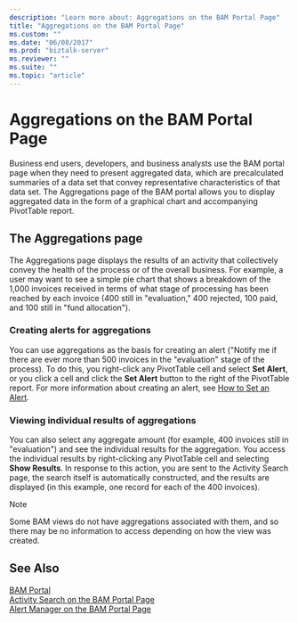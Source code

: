 ```yaml
---
description: "Learn more about: Aggregations on the BAM Portal Page"
title: "Aggregations on the BAM Portal Page"
ms.custom: ""
ms.date: "06/08/2017"
ms.prod: "biztalk-server"
ms.reviewer: ""
ms.suite: ""
ms.topic: "article"
---
```

# Aggregations on the BAM Portal Page
Business end users, developers, and business analysts use the BAM portal page when they need to present aggregated data, which are precalculated summaries of a data set that convey representative characteristics of that data set. The Aggregations page of the BAM portal allows you to display aggregated data in the form of a graphical chart and accompanying PivotTable report.  
  
## The Aggregations page  
 The Aggregations page displays the results of an activity that collectively convey the health of the process or of the overall business. For example, a user may want to see a simple pie chart that shows a breakdown of the 1,000 invoices received in terms of what stage of processing has been reached by each invoice (400 still in "evaluation," 400 rejected, 100 paid, and 100 still in "fund allocation").  
  
### Creating alerts for aggregations  
 You can use aggregations as the basis for creating an alert ("Notify me if there are ever more than 500 invoices in the "evaluation" stage of the process). To do this, you right-click any PivotTable cell and select **Set Alert**, or you click a cell and click the **Set Alert** button to the right of the PivotTable report. For more information about creating an alert, see [How to Set an Alert](../core/how-to-set-an-alert.md).  
  
### Viewing individual results of aggregations  
 You can also select any aggregate amount (for example, 400 invoices still in "evaluation") and see the individual results for the aggregation. You access the individual results by right-clicking any PivotTable cell and selecting **Show Results**. In response to this action, you are sent to the Activity Search page, the search itself is automatically constructed, and the results are displayed (in this example, one record for each of the 400 invoices).  
  
> [!NOTE]
>  Some BAM views do not have aggregations associated with them, and so there may be no information to access depending on how the view was created.  
  
## See Also  
 [BAM Portal](../core/bam-portal.md)   
 [Activity Search on the BAM Portal Page](../core/activity-search-on-the-bam-portal-page.md)   
 [Alert Manager on the BAM Portal Page](../core/alert-manager-on-the-bam-portal-page.md)
